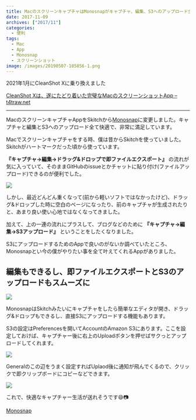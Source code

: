 ```yaml
---
title: MacのスクリーンキャプチャはMonosnapがキャプチャ、編集、S3へのアップロード全て快適で最高だったのでSkitchから乗り換え
date: 2017-11-09
archives: ["2017/11"]
categories:
  - 便利
tags:
  - Mac
  - App
  - Monosnap
  - スクリーンショット
image: /images/20190507-105856-1.png
---
```

<div class="follow-up">
2021年1月にCleanShot Xに乗り換えました

[CleanShot Xは、遂にたどり着いた完璧なMacのスクリーンショットApp – t4traw.net](https://t4traw.net/2021/01/05-cleanshot-x%E3%81%AF%E9%81%82%E3%81%AB%E3%81%9F%E3%81%A9%E3%82%8A%E7%9D%80%E3%81%84%E3%81%9F%E5%AE%8C%E7%92%A7%E3%81%AAmac%E3%81%AE%E3%82%B9%E3%82%AF%E3%83%AA%E3%83%BC%E3%83%B3%E3%82%B7%E3%83%A7%E3%83%83%E3%83%88app/)
</div>

---

MacのスクリーンキャプチャAppをSkitchから[Monosnap](https://monosnap.com/welcome)に変更しました。キャプチャと編集とS3へのアップロード全て快適で、非常に満足しています。

<!--more-->

Macでスクリーンキャプチャをする時、僕は昔からSkitchを使っていました。Skitchがハートマークだった頃から使っています。

**『キャプチャ→編集→ドラッグ&ドロップで即ファイルエクスポート』** の流れが気に入っていて、そのままGitHubのissueとかチャットに貼り付け(ファイルアップロード)できるのが便利でした。

![](/images/kap20171109.gif)

しかし、最近どんどん重くなって(前から軽いソフトではなかったけど)、ドラッグ&ドロップした時に空白のページになったり、前のキャプチャが生成されたりと、あまり良い使い心地ではなくなってきました。

加えて、上の一連の流れにプラスして、ブログなどのために **『キャプチャ→編集→S3アップロード』** ということをしたくなりました。

S3にアップロードするためのAppで良いのがないか調べていたところ、Monosnapとい今の僕がやりたい事を全て叶えてくれるAppがありました。

## 編集もできるし、即ファイルエクスポートとS3のアップロードもスムーズに

![](/images/Kapture_2017-11-09_at_11.42.42.gif)

MonosnapはSkitchみたいにキャプチャをしたら簡単なエディタが開き、ドラッグ&ドロップもできるし、直接S3にアップロードする機能もあります。

S3の設定はPreferencesを開いてAccountのAmazon S3にあります。ここを設定しておけば、キャプチャー後に右上のUploadボタンを押せばサクっとアップロードしてくれます。

![](/images/2017-11-09_11-44-50.png)

Generalのこの辺をうまく設定すればUplaod後に通知が飛んでくるので、クリックで即クリップボードにコピーなどできます。

![](/images/2017-11-09_11-49-02.png)

これで、快適なキャプチャー生活が送れそうです😄📷

[Monosnap](https://monosnap.com/welcome)
